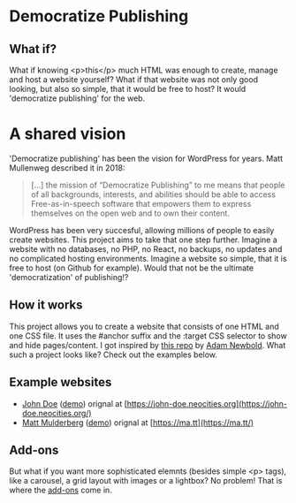 # Democratize Publishing

## What if?

What if knowing &lt;p&gt;this&lt;/p&gt; much HTML was enough to create, manage and host a website yourself? What if that website was not only good looking, but also so simple, that it would be free to host? It would 'democratize publishing' for the web.

# A shared vision

'Democratize publishing' has been the vision for WordPress for years. Matt Mullenweg described it in 2018:

> [...] the mission of “Democratize Publishing” to me means that people of all backgrounds, interests, and abilities should be able to access Free-as-in-speech software that empowers them to express themselves on the open web and to own their content.

WordPress has been very succesful, allowing millions of people to easily create websites. This project aims to take that one step further. Imagine a website with no databases, no PHP, no React, no backups, no updates and no complicated hosting environments. Imagine a website so simple, that it is free to host (on Github for example). Would that not be the ultimate 'democratization' of publishing!?

## How it works

This project allows you to create a website that consists of one HTML and one CSS file. It uses the #anchor suffix and the :target CSS selector to show and hide pages/content. I got inspired by [this repo](https://github.com/cadars/john-doe) by [Adam Newbold](https://www.linkedin.com/in/neatnik/). What such a project looks like? Check out the examples below.

## Example websites

- [John Doe](demo/) ([demo](https://jhvanderschee.github.io/democratizepublishing/demo/)) orignal at [https://john-doe.neocities.org](https://john-doe.neocities.org/)
- [Matt Mulderberg](matt-mullenweg/) ([demo](https://jhvanderschee.github.io/democratizepublishing/matt-mullenweg/)) orignal at [https://ma.tt](https://ma.tt/)

## Add-ons

But what if you want more sophisticated elemnts (besides simple &lt;p&gt; tags), like a carousel, a grid layout with images or a lightbox? No problem! That is where the [add-ons](add-ons/) come in.
